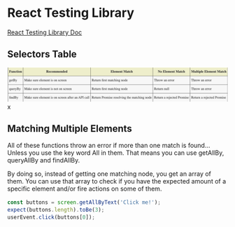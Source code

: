 # React Testing Library


[React Testing Library Doc](https://testing-library.com/docs/react-testing-library/intro/)

## Selectors Table
![Selectors](./assets/selectors.png)x


## Matching Multiple Elements
All of these functions throw an error if more than one match is found… Unless you use the key word All in them. That means you can use getAllBy, queryAllBy and findAllBy.

By doing so, instead of getting one matching node, you get an array of them. You can use that array to check if you have the expected amount of a specific element and/or fire actions on some of them.

```js
const buttons = screen.getAllByText('Click me!');
expect(buttons.length).toBe(3);
userEvent.click(buttons[0]);

```